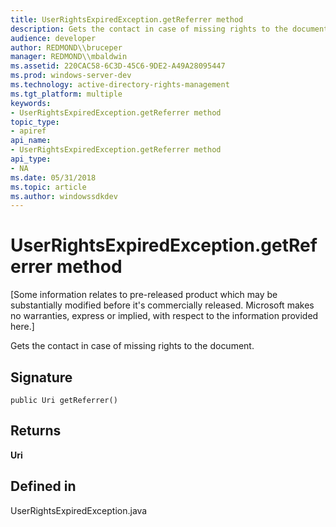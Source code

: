```yaml
---
title: UserRightsExpiredException.getReferrer method
description: Gets the contact in case of missing rights to the document.
audience: developer
author: REDMOND\\bruceper
manager: REDMOND\\mbaldwin
ms.assetid: 220CAC58-6C3D-45C6-9DE2-A49A28095447
ms.prod: windows-server-dev
ms.technology: active-directory-rights-management
ms.tgt_platform: multiple
keywords:
- UserRightsExpiredException.getReferrer method
topic_type:
- apiref
api_name:
- UserRightsExpiredException.getReferrer method
api_type:
- NA
ms.date: 05/31/2018
ms.topic: article
ms.author: windowssdkdev
---
```


# UserRightsExpiredException.getReferrer method

\[Some information relates to pre-released product which may be substantially modified before it's commercially released. Microsoft makes no warranties, express or implied, with respect to the information provided here.\]

Gets the contact in case of missing rights to the document.

## Signature

``` syntax
public Uri getReferrer()
```

## Returns

**Uri**

## Defined in

UserRightsExpiredException.java

 

 




